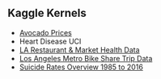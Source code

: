 ## Kaggle Kernels

* [Avocado Prices](https://www.kaggle.com/aakashkh/let-s-get-avocado-smashed-with-r)
* Heart Disease UCI
* [LA Restaurant & Market Health Data](https://www.kaggle.com/aakashkh/reshaping-pandas-plots-box-violin-seaborn)
* [Los Angeles Metro Bike Share Trip Data](https://www.kaggle.com/aakashkh/grouping-histogram-in-r-bike-share-data)
* [Suicide Rates Overview 1985 to 2016](https://www.kaggle.com/aakashkh/suicides-statistics-using-python)